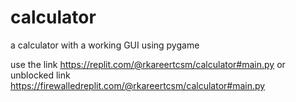 # calculator
a calculator with a working GUI using pygame

use the link https://replit.com/@rkareertcsm/calculator#main.py
or unblocked link https://firewalledreplit.com/@rkareertcsm/calculator#main.py
